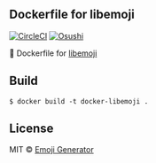 ## Dockerfile for libemoji
[![CircleCI](https://circleci.com/gh/emoji-gen/docker-libemoji/tree/master.svg?style=shield)](https://circleci.com/gh/emoji-gen/docker-libemoji/tree/master) [![Osushi](https://img.shields.io/badge/donate-osushi-EA2F57.svg)](https://osushi.love/intent/post/9ad90add99954e62ac79251606c10eec)
<br>

:whale: Dockerfile for [libemoji](https://github.com/emoji-gen/libemoji)

## Build

```
$ docker build -t docker-libemoji .
```

## License
MIT &copy; [Emoji Generator](https://emoji-gen.ninja/)

